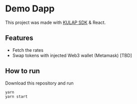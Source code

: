 # Demo Dapp

This project was made with [KULAP SDK](https://github.com/kulapio/kulap-sdk) & React.

## Features

* Fetch the rates
* Swap tokens with injected Web3 wallet (Metamask) [TBD]

## How to run

Download this repository and run

```
yarn 
yarn start
```
